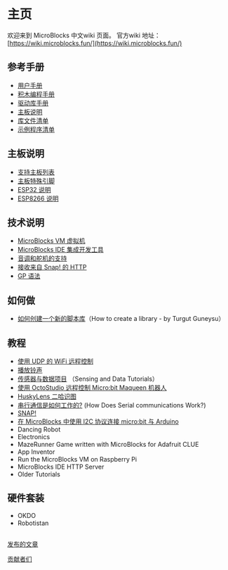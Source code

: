   
# 主页

欢迎来到 MicroBlocks 中文wiki 页面。
官方wiki 地址：[https://wiki.microblocks.fun/](https://wiki.microblocks.fun/)

## 参考手册

- [用户手册](用户手册.md)
- [积木编程手册](MicroBlocks积木编程手册.md)
- [驱动库手册](硬件驱动库.md)
- [主板说明](主板说明.md)
- [库文件清单](库文件夹.md)
- [示例程序清单](示例程序.md)

## 主板说明

* [支持主板列表](支持主板列表.md)
* [主板特殊引脚](主板特殊引脚.md)
* [ESP32 说明](ESP32说明.md)
* [ESP8266 说明](ESP8266%20说明.md)


## 技术说明

- [MicroBlocks VM 虚拟机](MicroBlocksVM虚拟机.md)
- [MicroBlocks IDE 集成开发工具](MicroBlocksIDE集成开发工具.md)
- [音调和舵机的支持](音调和舵机的支持.md)
- [接收来自 Snap! 的 HTTP](接收来自Snap!的HTTP.md)
- [GP 语法](GP语法.md)



## 如何做

- [如何创建一个新的脚本库](如何创建一个新的脚本库.md)（How to create a library - by Turgut Guneysu）

## 教程

- [使用 UDP 的 WiFi 远程控制](使用UDP的WiFi远程控制.md)
- [播放铃声](播放铃声.md)
- [传感器与数据项目](传感器与数据项目.md) （Sensing and Data Tutorials）
- [使用 OctoStudio 远程控制 Micro:bit Maqueen 机器人](使用OctoStudio远程控制microbit麦昆小车.md)
- [HuskyLens 二哈识图](二哈识图.md)
- [串行通信是如何工作的?](串行通信是如何工作的.md) (How Does Serial communications Work?)
- [SNAP!](SNAP!.md)
- [在 MicroBlocks 中使用 I2C 协议连接 micro:bit 与 Arduino](在MicroBlocks中使用I2C协议连接microbit与Arduino.md)
- Dancing Robot
- Electronics
- MazeRunner Game written with MicroBlocks for Adafruit CLUE
- App Inventor
- Run the MicroBlocks VM on Raspberry Pi
- MicroBlocks IDE HTTP Server
- Older Tutorials

## 硬件套装
- OKDO
- Robotistan
## 

[发布的文章](https://wiki.microblocks.fun/publications)

[贡献者们](https://wiki.microblocks.fun/contributors)

